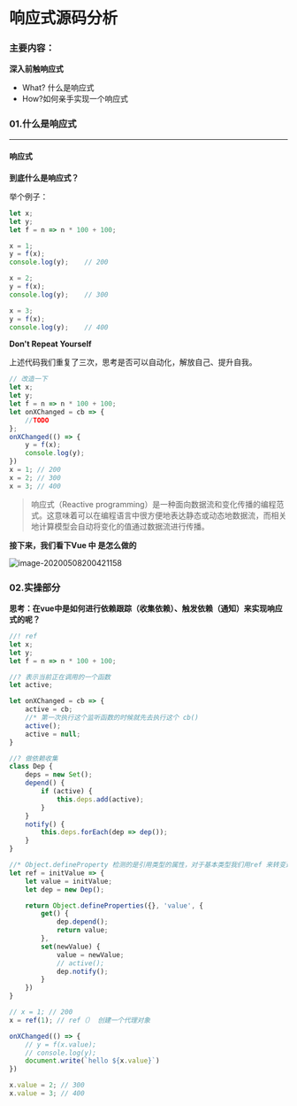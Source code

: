 # 响应式源码分析

### 主要内容：

**深入前触响应式**

+ What? 什么是响应式
+ How?如何亲手实现一个响应式



### 01.什么是响应式

------

#### 响应式

**到底什么是响应式？**

举个例子：

```js
let x; 
let y;
let f = n => n * 100 + 100;

x = 1;
y = f(x);
console.log(y);    // 200 

x = 2;
y = f(x);
console.log(y);    // 300 

x = 3;
y = f(x);
console.log(y);    // 400 
```

**Don't Repeat Yourself**

上述代码我们重复了三次，思考是否可以自动化，解放自己、提升自我。

```js
// 改造一下
let x; 
let y;
let f = n => n * 100 + 100;
let onXChanged = cb => {
    //TODO
};
onXChanged(() => {
    y = f(x);
    console.log(y);
})
x = 1; // 200
x = 2; // 300
x = 3; // 400
```

> 响应式（Reactive programming）是一种面向数据流和变化传播的编程范式。这意味着可以在编程语言中很方便地表达静态或动态地数据流，而相关地计算模型会自动将变化的值通过数据流进行传播。

**接下来，我们看下Vue 中 是怎么做的**

![image-20200508200421158](C:\Users\Administrator\AppData\Roaming\Typora\typora-user-images\image-20200508200421158.png)



### 02.实操部分

**思考：在vue中是如何进行依赖跟踪（收集依赖）、触发依赖（通知）来实现响应式的呢？**

```js
//! ref
let x;
let y;
let f = n => n * 100 + 100;

//? 表示当前正在调用的一个函数
let active;

let onXChanged = cb => {
    active = cb;
    //* 第一次执行这个监听函数的时候就先去执行这个 cb()
    active();
    active = null;
}

//? 做依赖收集
class Dep {
    deps = new Set();
    depend() {
        if (active) {
            this.deps.add(active);
        }
    }
    notify() {
        this.deps.forEach(dep => dep());
    }
}

//* Object.defineProperty 检测的是引用类型的属性，对于基本类型我们用ref 来转变过渡一下，去创建一个新的对象
let ref = initValue => {
    let value = initValue;
    let dep = new Dep();

    return Object.defineProperties({}, 'value', {
        get() {
            dep.depend();
            return value;
        },
        set(newValue) {
            value = newValue;
            // active();
            dep.notify();
        }
    })
}

// x = 1; // 200
x = ref(1); // ref（） 创建一个代理对象

onXChanged(() => {
    // y = f(x.value);
    // console.log(y);
    document.write(`hello ${x.value}`)
})

x.value = 2; // 300
x.value = 3; // 400
```

